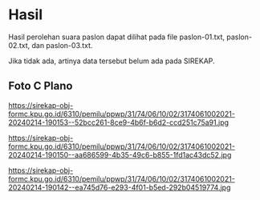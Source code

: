 # Hasil

Hasil perolehan suara paslon dapat dilihat pada file paslon-01.txt, paslon-02.txt, dan paslon-03.txt.

Jika tidak ada, artinya data tersebut belum ada pada SIREKAP.

## Foto C Plano

https://sirekap-obj-formc.kpu.go.id/6310/pemilu/ppwp/31/74/06/10/02/3174061002021-20240214-190153--52bcc261-8ce9-4b6f-b6d2-ccd251c75a91.jpg

https://sirekap-obj-formc.kpu.go.id/6310/pemilu/ppwp/31/74/06/10/02/3174061002021-20240214-190150--aa686599-4b35-49c6-b855-1fd1ac43dc52.jpg

https://sirekap-obj-formc.kpu.go.id/6310/pemilu/ppwp/31/74/06/10/02/3174061002021-20240214-190142--ea745d76-e293-4f01-b5ed-292b04519774.jpg
